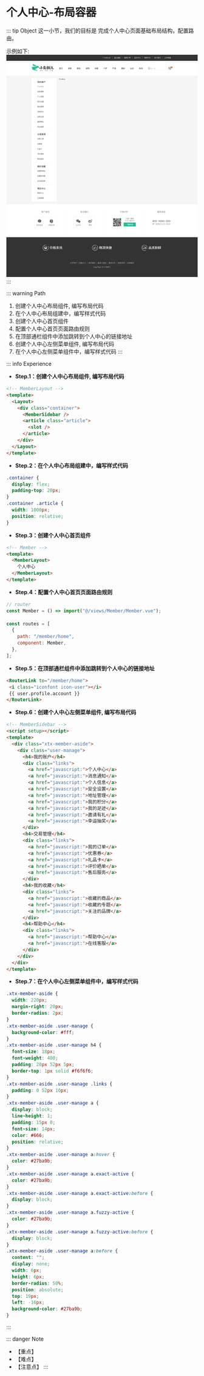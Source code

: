 # 个人中心-布局容器

::: tip Object
这一小节，我们的目标是 完成个人中心页面基础布局结构，配置路由。

示例如下:
![148](./images/148.png)
:::

::: warning Path

1. 创建个人中心布局组件, 编写布局代码
2. 在个人中心布局组建中，编写样式代码
3. 创建个人中心首页组件
4. 配置个人中心首页页面路由规则
5. 在顶部通栏组件中添加跳转到个人中心的链接地址
6. 创建个人中心左侧菜单组件, 编写布局代码
7. 在个人中心左侧菜单组件中，编写样式代码
:::

::: info Experience

* **Step.1：创建个人中心布局组件, 编写布局代码**

```html
<!-- MemberLayout -->
<template>
  <Layout>
    <div class="container">
      <MemberSidebar />
      <article class="article">
        <slot />
      </article>
    </div>
  </Layout>
</template>
```

* **Step.2：在个人中心布局组建中，编写样式代码**

```css
.container {
  display: flex;
  padding-top: 20px;
}
.container .article {
  width: 1000px;
  position: relative;
}
```

* **Step.3：创建个人中心首页组件**

```html
<!-- Member -->
<template>
  <MemberLayout>
    个人中心
  </MemberLayout>
</template>
```

* **Step.4：配置个人中心首页页面路由规则**

```js
// router
const Member = () => import("@/views/Member/Member.vue");

const routes = [
  {
    path: "/member/home",
    component: Member,
  },
];
```

* **Step.5：在顶部通栏组件中添加跳转到个人中心的链接地址**

```html
<RouterLink to="/member/home">
 <i class="iconfont icon-user"></i>
 {{ user.profile.account }}
</RouterLink> 
```

* **Step.6：创建个人中心左侧菜单组件, 编写布局代码**

```html
<!-- MemberSidebar -->
<script setup></script>
<template>
  <div class="xtx-member-aside">
    <div class="user-manage">
      <h4>我的账户</h4>
      <div class="links">
        <a href="javascript:">个人中心</a>
        <a href="javascript:">消息通知</a>
        <a href="javascript:">个人信息</a>
        <a href="javascript:">安全设置</a>
        <a href="javascript:">地址管理</a>
        <a href="javascript:">我的积分</a>
        <a href="javascript:">我的足迹</a>
        <a href="javascript:">邀请有礼</a>
        <a href="javascript:">幸运抽奖</a>
      </div>
      <h4>交易管理</h4>
      <div class="links">
        <a href="javascript:">我的订单</a>
        <a href="javascript:">优惠券</a>
        <a href="javascript:">礼品卡</a>
        <a href="javascript:">评价晒单</a>
        <a href="javascript:">售后服务</a>
      </div>
      <h4>我的收藏</h4>
      <div class="links">
        <a href="javascript:">收藏的商品</a>
        <a href="javascript:">收藏的专题</a>
        <a href="javascript:">关注的品牌</a>
      </div>
      <h4>帮助中心</h4>
      <div class="links">
        <a href="javascript:">帮助中心</a>
        <a href="javascript:">在线客服</a>
      </div>
    </div>
  </div>
</template>
```

* **Step.7：在个人中心左侧菜单组件中，编写样式代码**

```css
.xtx-member-aside {
  width: 220px;
  margin-right: 20px;
  border-radius: 2px;
}
.xtx-member-aside .user-manage {
  background-color: #fff;
}
.xtx-member-aside .user-manage h4 {
  font-size: 18px;
  font-weight: 400;
  padding: 20px 52px 5px;
  border-top: 1px solid #f6f6f6;
}
.xtx-member-aside .user-manage .links {
  padding: 0 52px 10px;
}
.xtx-member-aside .user-manage a {
  display: block;
  line-height: 1;
  padding: 15px 0;
  font-size: 14px;
  color: #666;
  position: relative;
}
.xtx-member-aside .user-manage a:hover {
  color: #27ba9b;
}
.xtx-member-aside .user-manage a.exact-active {
  color: #27ba9b;
}
.xtx-member-aside .user-manage a.exact-active:before {
  display: block;
}
.xtx-member-aside .user-manage a.fuzzy-active {
  color: #27ba9b;
}
.xtx-member-aside .user-manage a.fuzzy-active:before {
  display: block;
}
.xtx-member-aside .user-manage a:before {
  content: "";
  display: none;
  width: 6px;
  height: 6px;
  border-radius: 50%;
  position: absolute;
  top: 19px;
  left: -16px;
  background-color: #27ba9b;
}
```

:::

::: danger Note

* 【重点】
* 【难点】
* 【注意点】
:::
